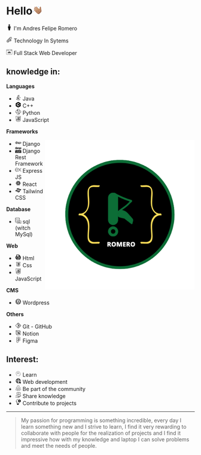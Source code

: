 # Hello![saludo](img/saludo.png)

![persona](img/persona.png) I'm Andres Felipe Romero

![grado](img/grado.png) Technology In Sytems

![fullStack](img/full-stack.png) Full Stack Web Developer

## **knowledge in:**

**Languages**

- ![java](img/java.png) Java
- ![c++](img/c++.png) C++
- ![python](img/python.png) Python
- ![javascript](img/javascript.png) JavaScript

**Frameworks**

<img align='right' src=img/logo.png width='400
"'>

- ![Django](img/Django%202.png) Django
- ![Django Rest Framework](img/Django.png) Django Rest Framework
- ![express](img/express%20js.png) Express JS
- ![react](img/react.png) React
- ![tailwind](img/tailwind.png) Tailwind CSS

**Database**

- ![sql](img/sql.png) sql (witch MySql)

**Web**

- ![html](img/html.png) Html
- ![css](img/css.png) Css
- ![javascript](img/javascript.png) JavaScript

**CMS**

- ![wordpress](img/wordpress.png) Wordpress

**Others**

- ![github](img/git.png) Git - GitHub
- ![notion](img/notion.png) Notion
- ![figma](img/figma.png) Figma

## **Interest:**

- ![aprender](img/aprender.png) Learn
- ![web](img/web.png) Web development
- ![comunidad](img/comunidad.png) Be part of the community
- ![compartir](img/compartir.png) Share knowledge
- ![projects](img/proyecto.png) Contribute to projects

---

> My passion for programming is something incredible, every day I learn something new and I strive to learn, I find it very rewarding to collaborate with people for the realization of projects and I find it impressive how with my knowledge and laptop I can solve problems and meet the needs of people.

<!---
AndresFelipeRomero/AndresFelipeRomero is a ✨ special ✨ repository because its `README.md` (this file) appears on your GitHub profile.
You can click the Preview link to take a look at your changes.
--->
